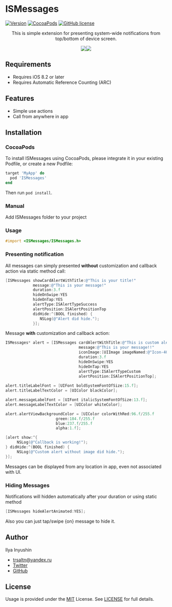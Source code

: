 # ISMessages
[![Version](https://img.shields.io/github/release/ilyainyushin/ISMessages.svg)](https://github.com/ilyainyushin/ISMessages/releases/latest/)
[![CocoaPods](https://img.shields.io/cocoapods/v/ISMessages.svg)](https://cocoapods.org/pods/ISMessages)
[![GitHub license](https://img.shields.io/badge/license-MIT-blue.svg)](https://raw.githubusercontent.com/ilyainyushin/ISMessages/master/LICENSE)

<p align="center">This is simple extension for presenting system-wide notifications from top/bottom of device screen.</p>

<p align="center"> 
<img src="https://i.imgur.com/EJn2r0u.png"><img src="https://i.imgur.com/EbSHVOL.png">
</p>


## Requirements

- Requires iOS 8.2 or later
- Requires Automatic Reference Counting (ARC)

## Features

- Simple use actions
- Call from anywhere in app

## Installation

### CocoaPods
To install ISMessages using CocoaPods, please integrate it in your existing Podfile, or create a new Podfile:

```ruby
target 'MyApp' do
  pod 'ISMessages'
end
```
Then run `pod install`.

### Manual

Add ISMessages folder to your project 


### Usage
```objective-c
#import <ISMessages/ISMessages.h>
```
### Presenting notification

All messages can simply presented **without** customization and callback action via static method call:
```objective-c
[ISMessages showCardAlertWithTitle:@"This is your title!" 
            message:@"This is your message!"  
            duration:3.f 
            hideOnSwipe:YES 
            hideOnTap:YES 
            alertType:ISAlertTypeSuccess 
            alertPosition:ISAlertPositionTop 
	    	didHide:^(BOOL finished) {
               NSLog(@"Alert did hide.");
            }];
```
Message **with** customization and callback action:
```objective-c
ISMessages* alert = [ISMessages cardAlertWithTitle:@"This is custom alert with callback"
                                message:@"This is your message!!"
                                iconImage:[UIImage imageNamed:@"Icon-40"]
                                duration:3.f
                                hideOnSwipe:YES
                                hideOnTap:YES
                                alertType:ISAlertTypeCustom
                                alertPosition:ISAlertPositionTop];
				
alert.titleLabelFont = [UIFont boldSystemFontOfSize:15.f];
alert.titleLabelTextColor = [UIColor blackColor];

alert.messageLabelFont = [UIFont italicSystemFontOfSize:13.f];
alert.messageLabelTextColor = [UIColor whiteColor];

alert.alertViewBackgroundColor = [UIColor colorWithRed:96.f/255.f 
					  green:184.f/255.f 
					  blue:237.f/255.f 
					  alpha:1.f];

[alert show:^{
     NSLog(@"Callback is working!");
} didHide:^(BOOL finished) {
     NSLog(@"Custom alert without image did hide.");
}];				
```

Messages can be displayed from any location in app, even not associated with UI. 

### Hiding Messages

Notifications will hidden automatically after your duration or using static method
```objective-c
[ISMessages hideAlertAnimated:YES];
```
Also you can just tap/swipe {on} message to hide it.

## Author
Ilya Inyushin

- <a href="mailto:trsaltn@yandex.ru">trsaltn@yandex.ru</a>
- <a href="http://twitter.com/trsaltn">Twitter</a>
- <a href="http://github.com/ilyainyushin">GitHub</a>

## License

Usage is provided under the <a href="http://opensource.org/licenses/MIT" target="_blank">MIT</a> License. See <a href="https://github.com/ilyainyushin/ISMEssages/blob/master/LICENSE">LICENSE</a> for full details.

